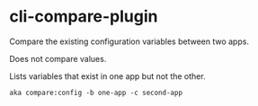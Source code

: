 # cli-compare-plugin

Compare the existing configuration variables between two apps.

Does not compare values.

Lists variables that exist in one app but not the other.


```
aka compare:config -b one-app -c second-app
```
